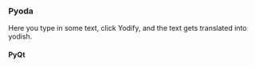 ### Pyoda
Here you type in some text, click Yodify, and the text gets translated into
yodish.

#### PyQt